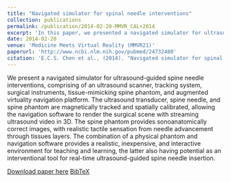 ```yaml
---
title: "Navigated simulator for spinal needle interventions"
collection: publications
permalink: /publication/2014-02-20-MMVR_CAL+2014
excerpt: 'In this paper, we presented a navigated simulator for ultrasound-guided spine needle interventions, comprising of an ultrasound scanner, tracking system, surgical instruments, tissue-mimicking spine phantom, and augmented virtuality navigation platform.'
date: 2014-02-20
venue: 'Medicine Meets Virtual Reality (MMVR21)'
paperurl: 'http://www.ncbi.nlm.nih.gov/pubmed/24732480'
citation: 'E.C.S. Chen et al., (2014). "Navigated simulator for spinal needle interventions"; in <i>Studies in Health Technology and Informatics</i>, 196(MMVR-21), pp. 56-60.'
---
```


We present a navigated simulator for ultrasound-guided spine needle interventions, comprising of an ultrasound scanner, tracking system, surgical instruments, tissue-mimicking spine phantom, and augmented virtuality navigation platform. The ultrasound transducer, spine needle, and spine phantom are magnetically tracked and spatially calibrated, allowing the navigation software to render the surgical scene with streaming ultrasound video in 3D. The spine phantom provides sonoanatomically correct images, with realistic tactile sensation from needle advancement through tissues layers. The combination of a physical phantom and navigation software provides a realistic, inexpensive, and interactive environment for teaching and learning, the latter also having potential as an interventional tool for real-time ultrasound-guided spine needle insertion.

[Download paper here](https://doi.org/10.3233/978-1-61499-375-9-56) [BibTeX](./../files/bibtex/CAL+2014.bib)